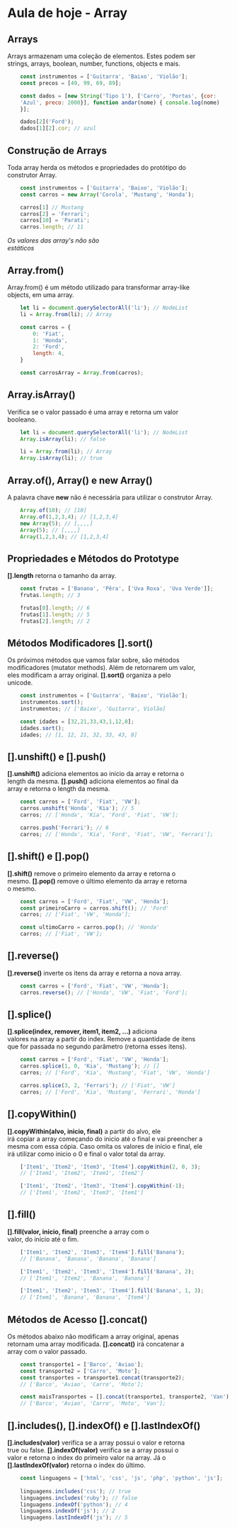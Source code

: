# Aula de hoje - Array

## Arrays

Arrays armazenam uma coleção de elementos. Estes podem ser <br>
strings, arrays, boolean, number, functions, objects e mais.

```js
    const instrumentos = ['Guitarra', 'Baixo', 'Violão'];
    const precos = [49, 99, 69, 89];

    const dados = [new String('Tipo 1'), ['Carro', 'Portas', {cor:
    'Azul', preco: 2000}], function andar(nome) { console.log(nome)
    }];

    dados[2]('Ford');
    dados[1][2].cor; // azul
```

## Construção de Arrays

Toda array herda os métodos e propriedades do protótipo do <br>
construtor Array.

```js
    const instrumentos = ['Guitarra', 'Baixo', 'Violão'];
    const carros = new Array('Corola', 'Mustang', 'Honda');

    carros[1] // Mustang
    carros[2] = 'Ferrari';
    carros[10] = 'Parati';
    carros.length; // 11
```

*Os valores das array's não são* <br>
*estáticos*

## Array.from()

Array.from() é um método utilizado para transformar array-like <br>
objects, em uma array.

```js
    let li = document.querySelectorAll('li'); // NodeList
    li = Array.from(li); // Array

    const carros = {
        0: 'Fiat',
        1: 'Honda',
        2: 'Ford',
        length: 4,
    }

    const carrosArray = Array.from(carros);
```

## Array.isArray()

Verifica se o valor passado é uma array e retorna um valor <br>
booleano.

```js
    let li = document.querySelectorAll('li'); // NodeList
    Array.isArray(li); // false

    li = Array.from(li); // Array
    Array.isArray(li); // true
```

## Array.of(), Array() e new Array()

A palavra chave **new** não é necessária para utilizar o
construtor Array.

```js
    Array.of(10); // [10]
    Array.of(1,2,3,4); // [1,2,3,4]
    new Array(5); // [,,,,]
    Array(5); // [,,,,]
    Array(1,2,3,4); // [1,2,3,4]
```

## Propriedades e Métodos do Prototype

**[].length** retorna o tamanho da array.

```js
    const frutas = ['Banana', 'Pêra', ['Uva Roxa', 'Uva Verde']];
    frutas.length; // 3

    frutas[0].length; // 6
    frutas[1].length; // 5
    frutas[2].length; // 2
```

## Métodos Modificadores [].sort()

Os próximos métodos que vamos falar sobre, são métodos <br>
modificadores (mutator methods). Além de retornarem um valor, <br>
eles modificam a array original. **[].sort()** organiza a pelo <br>
unicode.

```js
    const instrumentos = ['Guitarra', 'Baixo', 'Violão'];
    instrumentos.sort();
    instrumentos; // ['Baixo', 'Guitarra', Violão]

    const idades = [32,21,33,43,1,12,8];
    idades.sort();
    idades; // [1, 12, 21, 32, 33, 43, 8]
```

## [].unshift() e [].push()

**[].unshift()** adiciona elementos ao início da array e retorna o <br>
length da mesma. **[].push()** adiciona elementos ao final da <br>
array e retorna o length da mesma.

```js
    const carros = ['Ford', 'Fiat', 'VW'];
    carros.unshift('Honda', 'Kia'); // 5
    carros; // ['Honda', 'Kia', 'Ford', 'Fiat', 'VW'];

    carros.push('Ferrari'); // 6
    carros; // ['Honda', 'Kia', 'Ford', 'Fiat', 'VW', 'Ferrari'];
```

## [].shift() e [].pop()

**[].shift()** remove o primeiro elemento da array e retorna o <br>
mesmo. **[].pop()** remove o último elemento da array e retorna <br>
o mesmo.

```js
    const carros = ['Ford', 'Fiat', 'VW', 'Honda'];
    const primeiroCarro = carros.shift(); // 'Ford'
    carros; // ['Fiat', 'VW', 'Honda'];

    const ultimoCarro = carros.pop(); // 'Honda'
    carros; // ['Fiat', 'VW'];
```

## [].reverse()

**[].reverse()** inverte os itens da array e retorna a nova array.

```js
    const carros = ['Ford', 'Fiat', 'VW', 'Honda'];
    carros.reverse(); // ['Honda', 'VW', 'Fiat', 'Ford'];
```

## [].splice()

**[].splice(index, remover, item1, item2, ...)** adiciona <br>
valores na array a partir do index. Remove a quantidade de itens <br>
que for passada no segundo parâmetro (retorna esses itens).

```js
    const carros = ['Ford', 'Fiat', 'VW', 'Honda'];
    carros.splice(1, 0, 'Kia', 'Mustang'); // []
    carros; // ['Ford', 'Kia', 'Mustang', 'Fiat', 'VW', 'Honda']

    carros.splice(3, 2, 'Ferrari'); // ['Fiat', 'VW']
    carros; // ['Ford', 'Kia', 'Mustang', 'Ferrari', 'Honda']
```

## [].copyWithin()

**[].copyWithin(alvo, inicio, final)** a partir do alvo, ele <br>
irá copiar a array começando do inicio até o final e vai preencher a <br>
mesma com essa cópia. Caso omita os valores de início e final, ele <br>
irá utilizar como inicio o 0 e final o valor total da array.

```js
    ['Item1', 'Item2', 'Item3', 'Item4'].copyWithin(2, 0, 3);
    // ['Item1', 'Item2', 'Item1', 'Item2']

    ['Item1', 'Item2', 'Item3', 'Item4'].copyWithin(-1);
    // ['Item1', 'Item2', 'Item3', 'Item1']
```

## [].fill()

**[].fill(valor, inicio, final)** preenche a array com o <br>
valor, do início até o fim.

```js
    ['Item1', 'Item2', 'Item3', 'Item4'].fill('Banana');
    // ['Banana', 'Banana', 'Banana', 'Banana']

    ['Item1', 'Item2', 'Item3', 'Item4'].fill('Banana', 2);
    // ['Item1', 'Item2', 'Banana', 'Banana']

    ['Item1', 'Item2', 'Item3', 'Item4'].fill('Banana', 1, 3);
    // ['Item1', 'Banana', 'Banana', 'Item4']
```

## Métodos de Acesso [].concat()

Os métodos abaixo não modificam a array original, apenas <br>
retornam uma array modificada. **[].concat()** irá concatenar a <br>
array com o valor passado.

```js
    const transporte1 = ['Barco', 'Aviao'];
    const transporte2 = ['Carro', 'Moto'];
    const transportes = transporte1.concat(transporte2);
    // ['Barco', 'Aviao', 'Carro', 'Moto'];

    const maisTransportes = [].concat(transporte1, transporte2, 'Van');
    // ['Barco', 'Aviao', 'Carro', 'Moto', 'Van'];
```

## [].includes(), [].indexOf() e [].lastIndexOf()

**[].includes(valor)** verifica se a array possui o valor e retorna <br>
true ou false. **[].indexOf(valor)** verifica se a array possui o <br>
valor e retorna o index do primeiro valor na array. Já o <br>
**[].lastIndexOf(valor)** retorna o index do último.

```js
    const linguagens = ['html', 'css', 'js', 'php', 'python', 'js'];
    
    linguagens.includes('css'); // true
    linguagens.includes('ruby'); // false
    linguagens.indexOf('python'); // 4
    linguagens.indexOf('js'); // 2
    linguagens.lastIndexOf('js'); // 5
```